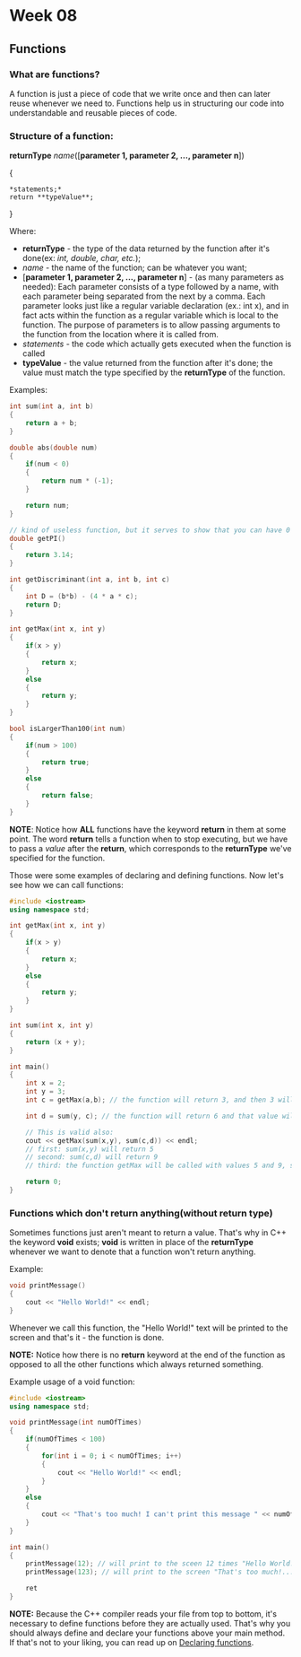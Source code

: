 # Week 08
## Functions
### What are functions?
A function is just a piece of code that we write once and then can later reuse whenever we need to. Functions help us in structuring our code into understandable and reusable pieces of code.

### Structure of a function:
**returnType** *name*([**parameter 1, parameter 2, ..., parameter n**])

{

    *statements;*
    return **typeValue**;   

}

Where:
 * **returnType** - the type of the data returned by the function after it's done(ex: *int, double, char, etc.*);
 * *name* - the name of the function; can be whatever you want;
 * [**parameter 1, parameter 2, ..., parameter n**] - (as many parameters as needed): Each parameter consists of a type followed by a name, with each parameter being separated from the next by a comma. Each parameter looks just like a regular variable declaration (ex.: int x), and in fact acts within the function as a regular variable which is local to the function. The purpose of parameters is to allow passing arguments to the function from the location where it is called from.
 * *statements* - the code which actually gets executed when the function is called
 * **typeValue** - the value returned from the function after it's done; the value must match the type specified by the **returnType** of the function.

Examples:

```c++
int sum(int a, int b)
{
    return a + b;
}

double abs(double num)
{
    if(num < 0)
    {
        return num * (-1);
    }

    return num;
}

// kind of useless function, but it serves to show that you can have 0 parameters defined for a function
double getPI()
{
    return 3.14;
}

int getDiscriminant(int a, int b, int c)
{
    int D = (b*b) - (4 * a * c);
    return D;
}

int getMax(int x, int y)
{
    if(x > y)
    {
        return x;
    }
    else
    {
        return y;
    }
}

bool isLargerThan100(int num)
{
    if(num > 100)
    {
        return true;
    }
    else
    {
        return false;
    }
}
```

**NOTE**: Notice how **ALL** functions have the keyword **return** in them at some point. The word **return** tells a function when to stop executing, but we have to pass a *value* after the **return**, which corresponds to the **returnType** we've specified for the function.

Those were some examples of declaring and defining functions. Now let's see how we can call functions:

```c++
#include <iostream>
using namespace std;

int getMax(int x, int y)
{
    if(x > y)
    {
        return x;
    }
    else
    {
        return y;
    }
}

int sum(int x, int y)
{
    return (x + y);
}

int main()
{
    int x = 2;
    int y = 3;
    int c = getMax(a,b); // the function will return 3, and then 3 will be assigned to c

    int d = sum(y, c); // the function will return 6 and that value will be assigned to d

    // This is valid also:
    cout << getMax(sum(x,y), sum(c,d)) << endl;
    // first: sum(x,y) will return 5
    // second: sum(c,d) will return 9
    // third: the function getMax will be called with values 5 and 9, so the result will be 9 and that's what's going to get printed on the screen

    return 0;
}
```

### Functions which don't return anything(without return type)
Sometimes functions just aren't meant to return a value. That's why in C++ the keyword **void** exists; **void** is written in place of the **returnType** whenever we want to denote that a function won't return anything.

Example:
```c++
void printMessage()
{
    cout << "Hello World!" << endl;
}
```

Whenever we call this function, the "Hello World!" text will be printed to the screen and that's it - the function is done.

**NOTE:** Notice how there is no **return** keyword at the end of the function as opposed to all the other functions which always returned something.

Example usage of a void function:
```c++
#include <iostream>
using namespace std;

void printMessage(int numOfTimes)
{
    if(numOfTimes < 100)
    {
        for(int i = 0; i < numOfTimes; i++)
        {
            cout << "Hello World!" << endl;
        }
    }
    else
    {
        cout << "That's too much! I can't print this message " << numOfTimes << " times..." << endl;
    }
}

int main()
{
    printMessage(12); // will print to the sceen 12 times "Hello World!"
    printMessage(123); // will print to the screen "That's too much!...."

    ret
}
```

**NOTE:** Because the C++ compiler reads your file from top to bottom, it's necessary to define functions before they are actually used. That's why you should always define and declare your functions above your main method. If that's not to your liking, you can read up on [Declaring functions](http://www.cplusplus.com/doc/tutorial/functions/#declarations).
